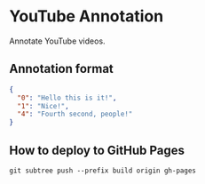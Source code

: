 # YouTube Annotation

Annotate YouTube videos.

## Annotation format

```json
{
  "0": "Hello this is it!",
  "1": "Nice!",
  "4": "Fourth second, people!"
}
```

## How to deploy to GitHub Pages

`git subtree push --prefix build origin gh-pages`

